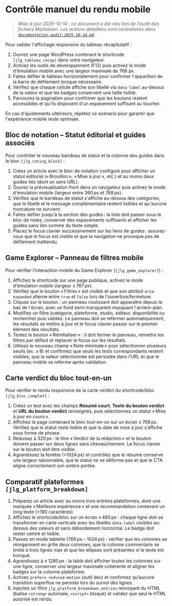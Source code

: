 # Contrôle manuel du rendu mobile

> _Mise à jour 2025-10-14 : ce document a été relu lors de l’audit des fichiers Markdown. Les actions détaillées sont centralisées dans [`documentation-audit-2025-10-14.md`](documentation-audit-2025-10-14.md)._

Pour valider l'affichage responsive du tableau récapitulatif :

1. Ouvrez une page WordPress contenant le shortcode `[jlg_tableau_recap]` dans votre navigateur.
2. Activez les outils de développement (F12) puis activez le mode d'émulation mobile avec une largeur maximale de 768 px.
3. Faites défiler le tableau horizontalement pour confirmer l'apparition de la barre de défilement lorsque nécessaire.
4. Vérifiez que chaque cellule affiche son libellé via `data-label` au-dessus de la valeur et que les badges conservent une taille lisible.
5. Parcourez la pagination pour confirmer que les boutons restent accessibles et qu'ils disposent d'un espacement suffisant au toucher.

En cas d'ajustements ultérieurs, répétez ce scénario pour garantir que l'expérience mobile reste optimale.

## Bloc de notation – Statut éditorial et guides associés

Pour contrôler le nouveau bandeau de statut et la colonne des guides dans le bloc `[jlg_rating_block]` :

1. Créez un article avec le bloc de notation configuré pour afficher un statut éditorial (« Brouillon », « Mise à jour », etc.) et au moins deux guides liés (dont un sans URL).
2. Ouvrez la prévisualisation front dans un navigateur puis activez le mode d'émulation mobile (largeur entre 360 px et 768 px).
3. Vérifiez que le bandeau de statut s'affiche au-dessus des catégories, que le libellé et le message complémentaire restent lisibles et qu'aucune troncature ne survient.
4. Faites défiler jusqu'à la section des guides : la liste doit passer sous le bloc de notes, conserver des espacements suffisants et afficher les guides sans lien comme du texte simple.
5. Placez le focus clavier successivement sur les liens de guides : assurez-vous que le focus est visible et que la navigation ne provoque pas de défilement inattendu.

## Game Explorer – Panneau de filtres mobile

Pour vérifier l'interaction mobile du Game Explorer (`[jlg_game_explorer]`) :

1. Affichez le shortcode sur une page publique, activez le mode d'émulation mobile (largeur ≤ 767 px).
2. Vérifiez que le bouton « Filtres » est visible et que son attribut `aria-expanded` alterne entre `true` et `false` lors de l'ouverture/fermeture.
3. Cliquez sur le bouton : un panneau coulissant doit apparaître depuis le bas de l'écran, avec un fond semi-transparent masquant l'arrière-plan.
4. Modifiez un filtre (catégorie, plateforme, studio, éditeur, disponibilité ou recherche) puis validez. Le panneau doit se refermer automatiquement, les résultats se mettre à jour et le focus clavier passer sur le premier élément des résultats.
5. Testez le bouton « Réinitialiser » : il doit fermer le panneau, remettre les filtres par défaut et replacer le focus sur les résultats.
6. Utilisez le nouveau champ « Note minimale » pour sélectionner plusieurs seuils (ex. ≥ 8) et confirmez que seuls les tests correspondants restent visibles, que la valeur sélectionnée est persistée dans l’URL et que le panneau mobile se referme après validation.

## Carte verdict du bloc tout-en-un

Pour vérifier le rendu responsive de la carte verdict du shortcode/bloc `[jlg_bloc_complet]` :

1. Créez un test avec les champs **Résumé court**, **Texte du bouton verdict** et **URL du bouton verdict** renseignés, puis sélectionnez un statut « Mise à jour en cours ».
2. Affichez la page contenant le bloc tout-en-un sur un écran ≤ 768 px. Vérifiez que le statut reste lisible et que la date de mise à jour s’affiche sous forme de phrase.
3. Réduisez à 320 px : le titre « Verdict de la rédaction » et le bouton doivent passer sur deux lignes sans chevauchement. Le focus clavier sur le bouton doit être visible.
4. Agrandissez la fenêtre (>1024 px) et contrôlez que le résumé conserve une largeur raisonnable, que le statut ne se déforme pas et que le CTA aligne correctement son ombre portée.

## Comparatif plateformes `[jlg_platform_breakdown]`

1. Préparez un article avec au moins trois entrées plateformes, dont une marquée « Meilleure expérience » et une recommandation contenant un long texte (>180 caractères).
2. Affichez le shortcode/bloc sur un écran ≤ 480 px : chaque ligne doit se transformer en carte verticale avec les libellés `data-label` visibles au-dessus des valeurs et sans débordement horizontal. Le badge doit rester centré et lisible.
3. Passez en mode tablette (768 px – 1024 px) : vérifier que les colonnes se réorganisent en grille deux colonnes, que la colonne commentaire se limite à trois lignes max et que les ellipses sont présentes si le texte est tronqué.
4. Agrandissez à ≥ 1280 px : la table doit afficher toutes les colonnes sur une ligne, conserver une largeur maximale cohérente et aligner les badges sur la colonne plateforme.
5. Activez `prefers-reduced-motion` (outil dev) et confirmez qu’aucune transition superflue ne persiste lors du survol des lignes.
6. Injectez un filtre `jlg_platform_breakdown_entries` renvoyant du HTML (balise `<strong>` autorisée, `<script>` bloqué) et validez que seul le HTML autorisé est rendu.
